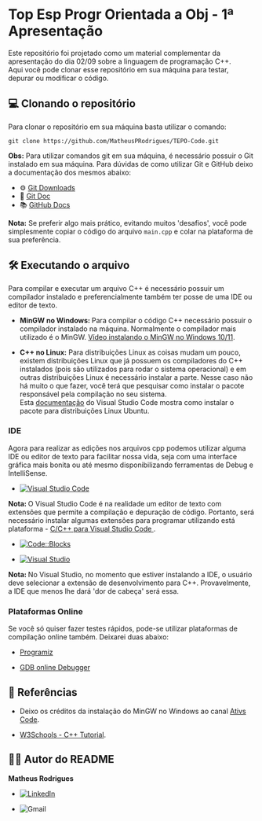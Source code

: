 # Top Esp Progr Orientada a Obj - 1ª Apresentação 

Este repositório foi projetado como um material complementar da apresentação do dia 02/09 sobre a linguagem de programação C++.<br>
Aqui você pode clonar esse repositório em sua máquina para testar, depurar ou modificar o código.

## 💻 Clonando o repositório 
Para clonar o repositório em sua máquina basta utilizar o comando:

```
git clone https://github.com/MatheusPRodrigues/TEPO-Code.git
```

<b>Obs:</b> Para utilizar comandos git em sua máquina, é necessário possuir o Git instalado em sua máquina.
Para dúvidas de como utilizar Git e GitHub deixo a documentação dos mesmos abaixo:
- ⚙️ [Git Downloads](https://git-scm.com/downloads)
- 📖 [Git Doc](https://git-scm.com/doc)
- 📚 [GitHub Docs](https://docs.github.com/pt/get-started)

<b>Nota:</b> Se preferir algo mais prático, evitando muitos 'desafios', você pode simplesmente copiar o código do arquivo `main.cpp` e colar na plataforma de sua preferência.


## 🛠️ Executando o arquivo 
Para compilar e executar um arquivo C++ é necessário possuir um compilador instalado e preferencialmente também ter posse de uma IDE ou editor de texto.

- <b>MinGW no Windows: </b> Para compilar o código C++ necessário possuir o compilador instalado na máquina. Normalmente o compilador mais utilizado é o MinGW. [Vídeo instalando o MinGW no Windows 10/11](https://www.youtube.com/watch?v=1Uw9EV4Te8M).

- <b>C++ no Linux:</b> Para distribuições Linux as coisas mudam um pouco, existem distribuições Linux que já possuem os compiladores do C++ instalados (pois são utilizados para rodar o sistema operacional) e em outras distribuições Linux é necessário instalar a parte. Nesse caso não há muito o que fazer, você terá que pesquisar como instalar o pacote responsável pela compilação no seu sistema.<br>
Esta [documentação](https://code.visualstudio.com/docs/cpp/config-linux?originUrl=%2Fdocs%2Fcpp%2Fconfig-mingw) do Visual Studio Code mostra como instalar o pacote para distribuições Linux Ubuntu.

### IDE
Agora para realizar as edições nos arquivos cpp podemos utilizar alguma IDE ou editor de texto para facilitar nossa vida, seja com uma interface gráfica mais bonita ou até mesmo disponibilizando ferramentas de Debug e IntelliSense.

- [![Visual Studio Code](https://img.shields.io/badge/VS%20Code-007ACC?style=for-the-badge&logo=visualstudiocode&logoColor=white)](https://code.visualstudio.com/)

<b>Nota: </b> O Visual Studio Code é na realidade um editor de texto com extensões que permite a compilação e depuração de código. Portanto, será necessário instalar algumas extensões para programar utilizando está plataforma - [C/C++ para Visual Studio Code
](https://code.visualstudio.com/docs/languages/cpp). 

- [![Code::Blocks](https://img.shields.io/badge/Code::Blocks-000000?style=for-the-badge&logo=codeblocks&logoColor=white)](https://www.codeblocks.org/downloads/)

- [![Visual Studio](https://img.shields.io/badge/Visual%20Studio%20Community-5C2D91?style=for-the-badge&logo=visualstudio&logoColor=white)](https://visualstudio.microsoft.com/pt-br/vs/community/)

<b>Nota: </b> No Visual Studio, no momento que estiver instalando a IDE, o usuário deve selecionar a extensão de desenvolvimento para C++. Provavelmente, a IDE que menos lhe dará 'dor de cabeça' será essa.

### Plataformas Online
Se você só quiser fazer testes rápidos, pode-se utilizar plataformas de compilação online também. Deixarei duas abaixo:

- [Programiz](https://www.programiz.com/cpp-programming/online-compiler/)

- [GDB online Debugger](https://www.onlinegdb.com/online_c++_compiler)

## 📝 Referências

- Deixo os créditos da instalação do MinGW no Windows ao canal [Ativs Code](https://www.youtube.com/@ativscode).

- [W3Schools - C++ Tutorial](https://www.w3schools.com/cpp/default.asp).

## 👦🏻 Autor do README
<b>Matheus Rodrigues</b>
- [![LinkedIn](https://img.shields.io/badge/LinkedIn-0A66C2?style=for-the-badge&logo=linkedin&logoColor=white)](https://www.linkedin.com/in/matheusp-rodrigues19/)

- ![Gmail](https://img.shields.io/badge/matherodrigues17@gmail.com-D14836?style=for-the-badge&logo=gmail&logoColor=white)
